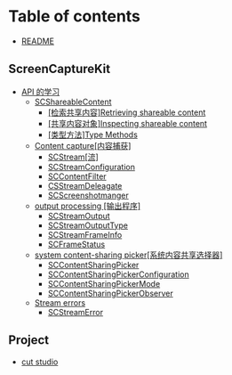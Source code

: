 # Table of contents

* [README](README.md)

## ScreenCaptureKit

* [API 的学习](screencapturekit/api-de-xue-xi/README.md)
  * [SCShareableContent](screencapturekit/api-de-xue-xi/scshareablecontent/README.md)
    * [\[检索共享内容\]Retrieving shareable content](screencapturekit/api-de-xue-xi/scshareablecontent/jian-suo-gong-xiang-nei-rong-retrieving-shareable-content.md)
    * [\[共享内容对象\]Inspecting shareable content](screencapturekit/api-de-xue-xi/scshareablecontent/gong-xiang-nei-rong-dui-xiang-inspecting-shareable-content.md)
    * [\[类型方法\]Type Methods](screencapturekit/api-de-xue-xi/scshareablecontent/lei-xing-fang-fa-type-methods.md)
  * [Content capture\[内容捕获\]](screencapturekit/api-de-xue-xi/content-capture-nei-rong-bu-huo/README.md)
    * [SCStream\[流\]](screencapturekit/api-de-xue-xi/content-capture-nei-rong-bu-huo/scstream-liu.md)
    * [SCStreamConfiguration](screencapturekit/api-de-xue-xi/content-capture-nei-rong-bu-huo/scstreamconfiguration.md)
    * [SCContentFilter](screencapturekit/api-de-xue-xi/content-capture-nei-rong-bu-huo/sccontentfilter.md)
    * [CSStreamDeleagate](screencapturekit/api-de-xue-xi/content-capture-nei-rong-bu-huo/csstreamdeleagate.md)
    * [SCScreenshotmanger](screencapturekit/api-de-xue-xi/content-capture-nei-rong-bu-huo/scscreenshotmanger.md)
  * [output processing \[输出程序\]](screencapturekit/api-de-xue-xi/output-processing-shu-chu-cheng-xu/README.md)
    * [SCStreamOutput](screencapturekit/api-de-xue-xi/output-processing-shu-chu-cheng-xu/scstreamoutput.md)
    * [SCStreamOutputType](screencapturekit/api-de-xue-xi/output-processing-shu-chu-cheng-xu/scstreamoutputtype.md)
    * [SCStreamFrameInfo](screencapturekit/api-de-xue-xi/output-processing-shu-chu-cheng-xu/scstreamframeinfo.md)
    * [SCFrameStatus](screencapturekit/api-de-xue-xi/output-processing-shu-chu-cheng-xu/scframestatus.md)
  * [system content-sharing picker\[系统内容共享选择器\]](screencapturekit/api-de-xue-xi/system-contentsharing-picker-xi-tong-nei-rong-gong-xiang-xuan-ze-qi/README.md)
    * [SCContentSharingPicker](screencapturekit/api-de-xue-xi/system-contentsharing-picker-xi-tong-nei-rong-gong-xiang-xuan-ze-qi/sccontentsharingpicker.md)
    * [SCContentSharingPickerConfiguration](screencapturekit/api-de-xue-xi/system-contentsharing-picker-xi-tong-nei-rong-gong-xiang-xuan-ze-qi/sccontentsharingpickerconfiguration.md)
    * [SCContentSharingPickerMode](screencapturekit/api-de-xue-xi/system-contentsharing-picker-xi-tong-nei-rong-gong-xiang-xuan-ze-qi/sccontentsharingpickermode.md)
    * [SCContentSharingPickerObserver](screencapturekit/api-de-xue-xi/system-contentsharing-picker-xi-tong-nei-rong-gong-xiang-xuan-ze-qi/sccontentsharingpickerobserver.md)
  * [Stream errors](screencapturekit/api-de-xue-xi/stream-errors.md)
    * [SCStreamError](screencapturekit/api-de-xue-xi/stream-errors/scstreamerror.md)

## Project

* [cut studio](project/cut-studio.md)

